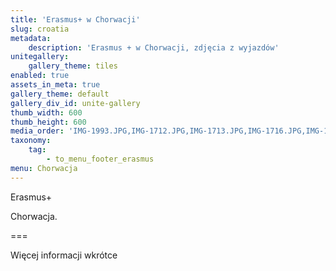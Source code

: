 ```yaml
---
title: 'Erasmus+ w Chorwacji'
slug: croatia
metadata:
    description: 'Erasmus + w Chorwacji, zdjęcia z wyjazdów'
unitegallery:
    gallery_theme: tiles
enabled: true
assets_in_meta: true
gallery_theme: default
gallery_div_id: unite-gallery
thumb_width: 600
thumb_height: 600
media_order: 'IMG-1993.JPG,IMG-1712.JPG,IMG-1713.JPG,IMG-1716.JPG,IMG-1718.JPG,IMG-1719.JPG,IMG-1721.JPG,IMG-1732.JPG,IMG-1902.JPG,IMG-1903.JPG,IMG-1904.JPG,IMG-1909.JPG,IMG-1913.JPG,IMG-1917.JPG,IMG-1924.JPG,IMG-1928.JPG,IMG-1931.JPG,IMG-1934.JPG,IMG-1936.JPG,IMG-1938.JPG,IMG-1939.JPG,IMG-1940.JPG,IMG-1942.JPG,IMG-1943.JPG,IMG-1947.JPG,IMG-1955.JPG,IMG-1990.JPG,5cb06cba-ee33-4f1b-a652-2b5cb33d049b.JPG,7bd08156-ef87-4017-8424-f6b31f8d6163.JPG,7f950ec9-b6fc-4cd6-b63f-0ae1071dfe09.JPG,10c083ca-504b-4ecd-b5fe-0536538660e8.JPG,23b104b7-2df2-4b05-9d9b-38e4ef1d4968.JPG,27f8489f-d36a-41d3-aa24-4dee42d2f35e.JPG,68ad6a46-e720-484c-8577-1fed6e4915a7.JPG,419e93bd-e1d4-4b37-ad71-27ca68f684af.JPG,3529ad49-558f-471b-9832-363b7248405b.JPG,6196af94-52a7-4108-8ca6-63481510f70c.JPG,6963b5e4-3015-48f9-be7a-ce5c455b7c61.JPG,aab920a1-f408-4d7d-87c0-4649b9bacd2d.JPG,ccaac64a-0c01-461c-a018-be0269d3e0bc.JPG,d7d7d42d-c810-4d5d-acfa-85058fdb7923.JPG,d74e4690-4d42-4b49-b903-9c0c1c5ab69d.JPG,f6f92130-b831-4170-bf7f-831723f2ab2a.JPG,IMG-2501.jpg,IMG-2503.jpg,IMG-2773.jpg,IMG-2784.jpg,IMG-2945.jpg'
taxonomy:
    tag:
        - to_menu_footer_erasmus
menu: Chorwacja
---
```


Erasmus+

Chorwacja.

===

Więcej informacji wkrótce